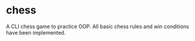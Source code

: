 chess
=====

A CLI chess game to practice OOP. All basic chess rules and win conditions have been implemented.
